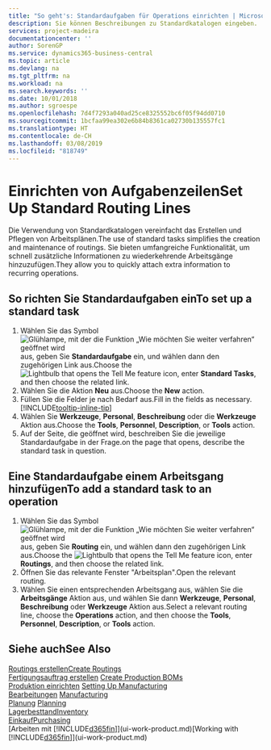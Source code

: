 ```yaml
---
title: "So geht's: Standardaufgaben für Operations einrichten | Microsoft Docs"
description: Sie können Beschreibungen zu Standardkatalogen eingeben.
services: project-madeira
documentationcenter: ''
author: SorenGP
ms.service: dynamics365-business-central
ms.topic: article
ms.devlang: na
ms.tgt_pltfrm: na
ms.workload: na
ms.search.keywords: ''
ms.date: 10/01/2018
ms.author: sgroespe
ms.openlocfilehash: 7d4f7293a040ad25ce8325552bc6f05f94dd0710
ms.sourcegitcommit: 1bcfaa99ea302e6b84b8361ca02730b135557fc1
ms.translationtype: HT
ms.contentlocale: de-CH
ms.lasthandoff: 03/08/2019
ms.locfileid: "818749"
---
```

# <a name="set-up-standard-routing-lines"></a><span data-ttu-id="afea4-103">Einrichten von Aufgabenzeilen</span><span class="sxs-lookup"><span data-stu-id="afea4-103">Set Up Standard Routing Lines</span></span>
<span data-ttu-id="afea4-104">Die Verwendung von Standardkatalogen vereinfacht das Erstellen und Pflegen von Arbeitsplänen.</span><span class="sxs-lookup"><span data-stu-id="afea4-104">The use of standard tasks simplifies the creation and maintenance of routings.</span></span> <span data-ttu-id="afea4-105">Sie bieten umfangreiche Funktionalität, um schnell zusätzliche Informationen zu wiederkehrende Arbeitsgänge hinzuzufügen.</span><span class="sxs-lookup"><span data-stu-id="afea4-105">They allow you to quickly attach extra information to recurring operations.</span></span>

## <a name="to-set-up-a-standard-task"></a><span data-ttu-id="afea4-106">So richten Sie Standardaufgaben ein</span><span class="sxs-lookup"><span data-stu-id="afea4-106">To set up a standard task</span></span>
1. <span data-ttu-id="afea4-107">Wählen Sie das Symbol ![Glühlampe, mit der die Funktion „Wie möchten Sie weiter verfahren“ geöffnet wird](media/ui-search/search_small.png "Wie möchten Sie weiter verfahren?") aus, geben Sie **Standardaufgabe** ein, und wählen dann den zugehörigen Link aus.</span><span class="sxs-lookup"><span data-stu-id="afea4-107">Choose the ![Lightbulb that opens the Tell Me feature](media/ui-search/search_small.png "Tell me what you want to do") icon, enter **Standard Tasks**, and then choose the related link.</span></span>
2. <span data-ttu-id="afea4-108">Wählen Sie die Aktion **Neu** aus.</span><span class="sxs-lookup"><span data-stu-id="afea4-108">Choose the **New** action.</span></span>
3. <span data-ttu-id="afea4-109">Füllen Sie die Felder je nach Bedarf aus.</span><span class="sxs-lookup"><span data-stu-id="afea4-109">Fill in the fields as necessary.</span></span> [!INCLUDE[tooltip-inline-tip](includes/tooltip-inline-tip_md.md)]
4. <span data-ttu-id="afea4-110">Wählen Sie **Werkzeuge**, **Personal**, **Beschreibung** oder die **Werkzeuge** Aktion aus.</span><span class="sxs-lookup"><span data-stu-id="afea4-110">Choose the **Tools**, **Personnel**, **Description**, or **Tools** action.</span></span>
5. <span data-ttu-id="afea4-111">Auf der Seite, die geöffnet wird, beschreiben Sie die jeweilige Standardaufgabe in der Frage.</span><span class="sxs-lookup"><span data-stu-id="afea4-111">on the page that opens, describe the standard task in question.</span></span>

## <a name="to-add-a-standard-task-to-an-operation"></a><span data-ttu-id="afea4-112">Eine Standardaufgabe einem Arbeitsgang hinzufügen</span><span class="sxs-lookup"><span data-stu-id="afea4-112">To add a standard task to an operation</span></span>
1. <span data-ttu-id="afea4-113">Wählen Sie das Symbol ![Glühlampe, mit der die Funktion „Wie möchten Sie weiter verfahren“ geöffnet wird](media/ui-search/search_small.png "Wie möchten Sie weiter verfahren?") aus, geben Sie **Routing** ein, und wählen dann den zugehörigen Link aus.</span><span class="sxs-lookup"><span data-stu-id="afea4-113">Choose the ![Lightbulb that opens the Tell Me feature](media/ui-search/search_small.png "Tell me what you want to do") icon, enter **Routings**, and then choose the related link.</span></span>
2. <span data-ttu-id="afea4-114">Öffnen Sie das relevante Fenster "Arbeitsplan".</span><span class="sxs-lookup"><span data-stu-id="afea4-114">Open the relevant routing.</span></span>
3. <span data-ttu-id="afea4-115">Wählen Sie einen entsprechenden Arbeitsgang aus, wählen Sie die **Arbeitsgänge** Aktion aus, und wählen Sie dann **Werkzeuge**, **Personal**, **Beschreibung** oder **Werkzeuge** Aktion aus.</span><span class="sxs-lookup"><span data-stu-id="afea4-115">Select a relevant routing line, choose the **Operations** action, and then choose the **Tools**, **Personnel**, **Description**, or **Tools** action.</span></span>

## <a name="see-also"></a><span data-ttu-id="afea4-116">Siehe auch</span><span class="sxs-lookup"><span data-stu-id="afea4-116">See Also</span></span>  
[<span data-ttu-id="afea4-117">Routings erstellen</span><span class="sxs-lookup"><span data-stu-id="afea4-117">Create Routings</span></span>](production-how-to-create-routings.md)  
<span data-ttu-id="afea4-118">[Fertigungsauftrag erstellen](production-how-to-create-production-boms.md)   </span><span class="sxs-lookup"><span data-stu-id="afea4-118">[Create Production BOMs](production-how-to-create-production-boms.md)   </span></span>  
<span data-ttu-id="afea4-119">[Produktion einrichten](production-configure-production-processes.md) </span><span class="sxs-lookup"><span data-stu-id="afea4-119">[Setting Up Manufacturing](production-configure-production-processes.md) </span></span>  
<span data-ttu-id="afea4-120">[Bearbeitungen](production-manage-manufacturing.md)  </span><span class="sxs-lookup"><span data-stu-id="afea4-120">[Manufacturing](production-manage-manufacturing.md)  </span></span>  
<span data-ttu-id="afea4-121">[Planung](production-planning.md) </span><span class="sxs-lookup"><span data-stu-id="afea4-121">[Planning](production-planning.md) </span></span>  
[<span data-ttu-id="afea4-122">Lagerbesttand</span><span class="sxs-lookup"><span data-stu-id="afea4-122">Inventory</span></span>](inventory-manage-inventory.md)  
[<span data-ttu-id="afea4-123">Einkauf</span><span class="sxs-lookup"><span data-stu-id="afea4-123">Purchasing</span></span>](purchasing-manage-purchasing.md)  
<span data-ttu-id="afea4-124">[Arbeiten mit [!INCLUDE[d365fin](includes/d365fin_md.md)]](ui-work-product.md)</span><span class="sxs-lookup"><span data-stu-id="afea4-124">[Working with [!INCLUDE[d365fin](includes/d365fin_md.md)]](ui-work-product.md)</span></span>  
